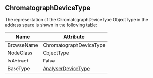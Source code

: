 <!-- objecttype -->
## ChromatographDeviceType
  
The representation of the ChromatographDeviceType ObjectType in the address space is shown in the following table:  

|Name|Attribute|
|---|---|
|BrowseName|ChromatographDeviceType|
|NodeClass|ObjectType|
|IsAbtract|False|
|BaseType|[AnalyserDeviceType](../../ObjectTypes/AnalyserDeviceType/readme.md)|

